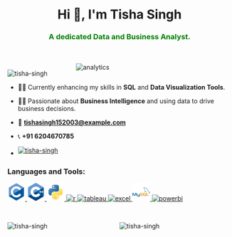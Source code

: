 <h1 align="center">Hi 👋, I'm Tisha Singh</h1>
<h3 align="center" style="color: green;">A dedicated Data and Business Analyst.</h3>

<br><br> <!-- Add vertical space to shift the GIF down -->
<img align="right" alt="analytics" width="350" src="https://i.pinimg.com/originals/fc/71/63/fc71635c7f1b09ed30413f59bb749582.gif">
<p align="left"> <img src="https://komarev.com/ghpvc/?username=tisha-singh&label=Profile%20views&color=0e75b6&style=flat" alt="tisha-singh" /> </p>

- 👩‍💻 Currently enhancing my skills in **SQL** and **Data Visualization Tools**.

- 👩‍💼 Passionate about **Business Intelligence** and using data to drive business decisions.

- 📧 **tishasingh152003@example.com**

- 📞 **+91 6204670785**
- <a href="https://linkedin.com/in/tishasingh0515" target="blank">
    <img align="center" src="https://raw.githubusercontent.com/rahuldkjain/github-profile-readme-generator/master/src/images/icons/Social/linked-in-alt.svg" alt="tisha-singh" height="30" width="30" style="vertical-align: super;" />
</a>

<h3 align="left">Languages and Tools:</h3>
<p align="left"> 
    <a href="https://www.cprogramming.com/" target="_blank" rel="noreferrer"> <img src="https://raw.githubusercontent.com/devicons/devicon/master/icons/c/c-original.svg" alt="c" width="40" height="40"/> </a>
    <a href="https://www.w3schools.com/cpp/" target="_blank" rel="noreferrer"> <img src="https://raw.githubusercontent.com/devicons/devicon/master/icons/cplusplus/cplusplus-original.svg" alt="cplusplus" width="40" height="40"/> </a>
    <a href="https://www.python.org" target="_blank" rel="noreferrer"> <img src="https://raw.githubusercontent.com/devicons/devicon/master/icons/python/python-original.svg" alt="python" width="40" height="40"/> </a>
    <a href="https://www.r-project.org/" target="_blank" rel="noreferrer"> <img src="https://d2jdgazzki9vjm.cloudfront.net/tutorial/r/images/r-tutorial.png" alt="r" width="40" height="40"/> </a>
    <a href="https://www.tableau.com/" target="_blank" rel="noreferrer"> <img src="https://logos-world.net/wp-content/uploads/2021/10/Tableau-Logo-700x394.png" alt="tableau" width="40" height="40"/> </a>
    <a href="https://www.microsoft.com/en-us/microsoft-365/excel" target="_blank" rel="noreferrer"> <img src="https://img.freepik.com/premium-vector/microsoft-excel-logo-spreadsheet-program-microsoft-office-365-logotype-microsoft-corporation-software-editorial_661108-17045.jpg" alt="excel" width="40" height="40"/> </a>
    <a href="https://www.mysql.com/" target="_blank" rel="noreferrer"> <img src="https://raw.githubusercontent.com/devicons/devicon/master/icons/mysql/mysql-original-wordmark.svg" alt="mysql" width="40" height="40"/> </a>
    <a href="https://powerbi.microsoft.com/" target="_blank" rel="noreferrer"> <img src="https://logos-world.net/wp-content/uploads/2022/02/Microsoft-Power-BI-Symbol.png" alt="powerbi" width="40" height="40"/> </a>
</p>

<p>&nbsp;</p> <!-- Add horizontal space -->

<p><img align="left" src="https://github-readme-stats.vercel.app/api/top-langs?username=tisha-singh&show_icons=true&locale=en&layout=compact" alt="tisha-singh" /></p>
<p align="center">
    <img src="https://github-readme-stats.vercel.app/api?username=tisha-singh&show_icons=true&locale=en&hide=prs" alt="tisha-singh" />
</p>

